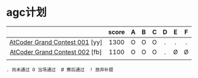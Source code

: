 # agc计划

|                                                              | score |  A   |  B   |  C   |  D   |  E   |  F   |
| :----------------------------------------------------------: | :---: | :--: | :--: | :--: | :--: | :--: | :--: |
| [AtCoder Grand Contest 001](https://atcoder.jp/contests/agc001) [yy] | 1300  |  O   |  O   |  O   |  .   |  .   |  .   |
| [AtCoder Grand Contest 002](https://atcoder.jp/contests/agc002) [fb] | 1100  |  O   |  O   |  O   |  .   |  Ø   |  Ø   |
|                                                              |       |      |      |      |      |      |      |

`. 尚未通过 O 当场通过  Ø 赛后通过  ! 放弃补题`

